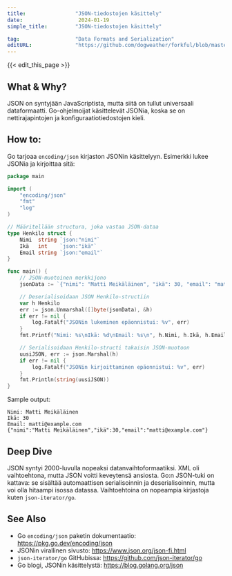 ```yaml
---
title:                "JSON-tiedostojen käsittely"
date:                  2024-01-19
simple_title:         "JSON-tiedostojen käsittely"

tag:                  "Data Formats and Serialization"
editURL:              "https://github.com/dogweather/forkful/blob/master/content/fi/go/working-with-json.md"
---
```


{{< edit_this_page >}}

## What & Why?
JSON on syntyjään JavaScriptista, mutta siitä on tullut universaali dataformaatti. Go-ohjelmoijat käsittelevät JSONia, koska se on nettirajapintojen ja konfiguraatiotiedostojen kieli.

## How to:
Go tarjoaa `encoding/json` kirjaston JSONin käsittelyyn. Esimerkki lukee JSONia ja kirjoittaa sitä:

```Go
package main

import (
    "encoding/json"
    "fmt"
    "log"
)

// Määritellään structura, joka vastaa JSON-dataa
type Henkilo struct {
    Nimi  string `json:"nimi"`
    Ikä   int    `json:"ikä"`
    Email string `json:"email"`
}

func main() {
    // JSON-muotoinen merkkijono
    jsonData := `{"nimi": "Matti Meikäläinen", "ikä": 30, "email": "matti@example.com"}`

    // Deserialisoidaan JSON Henkilo-structiin
    var h Henkilo
    err := json.Unmarshal([]byte(jsonData), &h)
    if err != nil {
        log.Fatalf("JSONin lukeminen epäonnistui: %v", err)
    }
    fmt.Printf("Nimi: %s\nIkä: %d\nEmail: %s\n", h.Nimi, h.Ikä, h.Email)

    // Serialisoidaan Henkilo-structi takaisin JSON-muotoon
    uusiJSON, err := json.Marshal(h)
    if err != nil {
        log.Fatalf("JSONin kirjoittaminen epäonnistui: %v", err)
    }
    fmt.Println(string(uusiJSON))
}
```

Sample output:

```
Nimi: Matti Meikäläinen
Ikä: 30
Email: matti@example.com
{"nimi":"Matti Meikäläinen","ikä":30,"email":"matti@example.com"}
```

## Deep Dive
JSON syntyi 2000-luvulla nopeaksi datanvaihtoformaatiksi. XML oli vaihtoehtona, mutta JSON voitti keveytensä ansiosta. Go:n JSON-tuki on kattava: se sisältää automaattisen serialisoinnin ja deserialisoinnin, mutta voi olla hitaampi isossa datassa. Vaihtoehtoina on nopeampia kirjastoja kuten `json-iterator/go`.

## See Also
- Go `encoding/json` paketin dokumentaatio: https://pkg.go.dev/encoding/json
- JSONin virallinen sivusto: https://www.json.org/json-fi.html
- `json-iterator/go` GitHubissa: https://github.com/json-iterator/go
- Go blogi, JSONin käsittelystä: https://blog.golang.org/json
